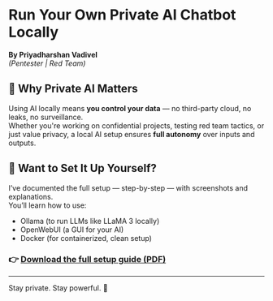 # Run Your Own Private AI Chatbot Locally  
**By Priyadharshan Vadivel**  
*(Pentester | Red Team)*

## 🔐 Why Private AI Matters

Using AI locally means **you control your data** — no third-party cloud, no leaks, no surveillance.  
Whether you're working on confidential projects, testing red team tactics, or just value privacy, a local AI setup ensures **full autonomy** over inputs and outputs.

## 📘 Want to Set It Up Yourself?

I’ve documented the full setup — step-by-step — with screenshots and explanations.  
You’ll learn how to use:

- Ollama (to run LLMs like LLaMA 3 locally)
- OpenWebUI (a GUI for your AI)
- Docker (for containerized, clean setup)

### 👉 [Download the full setup guide (PDF)](./tree/main/Setting%20Up%20My%20Own%20Private%20AI%20Chatbot.pdf)


---

Stay private. Stay powerful. 🚀
